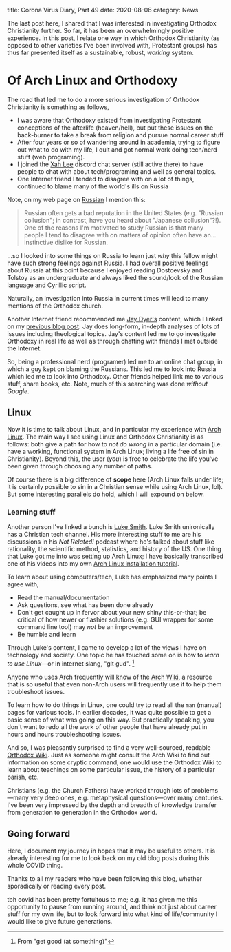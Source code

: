 title: Corona Virus Diary, Part 49
date: 2020-08-06
category: News

The last post here, I shared that I was interested in investigating Orthodox
Christianity further. So far, it has been an overwhelmingly positive
experience. In this post, I relate one way in which Orthodox Christianity (as
opposed to other varieties I've been involved with, Protestant groups) has thus
far presented itself as a sustainable, robust, *working* system.

Of Arch Linux and Orthodoxy
===========================

The road that led me to do a more serious investigation of Orthodox
Christianity is something as follows, 

- I was aware that Orthodoxy existed from investigating Protestant
  conceptions of the afterlife (heaven/hell), but put these issues on
  the back-burner to take a break from religion and pursue normal
  career stuff
- After four years or so of wandering around in academia, trying to figure
  out what to do with my life, I quit and got normal work doing tech/nerd
  stuff (web programing).
- I joined the [Xah Lee](http://xahlee.info) discord chat server (still active
  there) to have people to chat with about tech/programing and well as general topics.
- One Internet friend I tended to disagree with on a lot of things, continued
  to blame many of the world's ills on Russia

Note, on my web page on
[Russian](https://captainalan.github.io/language-and-linguistics/languages/russian/index.html)
I mention this:

> Russian often gets a bad reputation in the United States (e.g. "Russian
> collusion"; in contrast, have you heard about "Japanese collusion"?!). One of
> the reasons I'm motivated to study Russian is that many people I tend to
> disagree with on matters of opinion often have an... instinctive dislike for
> Russian. 

...so I looked into some things on Russia to learn just *why* this fellow might
have such strong feelings against Russia. I had overall positive feelings about
Russia at this point because I enjoyed reading Dostoevsky and Tolstoy as an
undergraduate and always liked the sound/look of the Russian language and
Cyrillic script.

Naturally, an investigation into Russia in current times will lead to many
mentions of the Orthodox church.

Another Internet friend recommended me [Jay Dyer's](https://jaysanalysis.com)
content, which I linked on my [previous blog
post](https://captainalan.github.io/pelican-test/corona-virus-diary-part-49.html).
Jay does long-form, in-depth analyses of lots of issues including theological
topics.  Jay's content led me to go investigate Orthodoxy in real life as well
as through chatting with friends I met outside the Internet.

So, being a professional nerd (programer) led me to an online chat group, in
which a guy kept on blaming the Russians. This led me to look into Russia which
led me to look into Orthodoxy. Other friends helped link me to various stuff,
share books, etc. Note, much of this searching was done *without Google*.

Linux
-------------

Now it is time to talk about Linux, and in particular my experience with [Arch
Linux](https://www.archlinux.org/). The main way I see using Linux and Orthodox
Christianity is as follows: both give a path for how to *not do wrong* in a
particular domain (i.e. have a working, functional system in Arch Linux; living
a life free of sin in Christianity). Beyond this, the user (*you*) is free to
celebrate the life you've been given through choosing any number of paths. 

Of course there is a big difference of **scope** here (Arch Linux falls under
life; it is certainly possible to sin in a Christian sense while using Arch
Linux, lol). But some interesting parallels do hold, which I will expound on
below.

### Learning stuff

Another person I've linked a bunch is [Luke Smith](https://lukesmith.xyz). Luke
Smith unironically has a Christian tech channel. His more interesting stuff to
me are his discussions in his *Not Related!* podcast where he's talked about
stuff like rationality, the scientific method, statistics, and history of the US.
One thing that Luke got me into was setting up Arch Linux; I have basically
transcribed one of his videos into my own [Arch Linux installation
tutorial](https://captainalan.github.io/pelican-test/arch-linux-install-for-n00bs.html).

To learn about using computers/tech, Luke has emphasized many points I agree
with,

- Read the manual/documentation
- Ask questions, see what has been done already
- Don't get caught up in fervor about your new shiny this-or-that; be critical
  of how newer or flashier solutions (e.g. GUI wrapper for some command line
  tool) may *not* be an improvement
- Be humble and learn

Through Luke's content, I came to develop a lot of the views I have on
technology and society. One topic he has touched some on is how to *learn to
use Linux*&mdash;or in internet slang, "git gud". [^1]

Anyone who uses Arch frequently will know of the [Arch
Wiki](https://wiki.archlinux.org/), a resource that is so useful that even
non-Arch users will frequently use it to help them troubleshoot issues.

To learn how to do things in Linux, one could try to read all the `man`
(manual) pages for various tools. In earlier decades, it was quite possible to
get a basic sense of what was going on this way. But practically speaking, you
don't want to redo all the work of other people that have already put in
hours and hours troubleshooting issues.

And so, I was pleasantly surprised to find a very well-sourced, readable
[Orthodox Wiki](https://orthodoxwiki.org/Main_Page). Just as someone might
consult the Arch Wiki to find out information on some cryptic command, one
would use the Orthodox Wiki to learn about teachings on some particular issue, 
the history of a particular parish, etc.

Christians (e.g. the Church Fathers) have worked through lots of
problems&mdash;many very deep ones, e.g. metaphysical questions&mdash;over many
centuries. I've been very impressed by the depth and breadth of knowledge
transfer from generation to generation in the Orthodox world.

Going forward
-------------

Here, I document my journey in hopes that it may be useful to others. It is
already interesting for me to look back on my old blog posts during this whole
COVID thing.

Thanks to all my readers who have been following this blog, whether
sporadically or reading every post. 

tbh covid has been pretty fortuitous to me; e.g. it has given me this
opportunity to pause from running around, and think not just about career stuff
for my own life, but to look forward into what kind of life/community I would
like to give future generations.


[^1]: From "get good (at something)"

